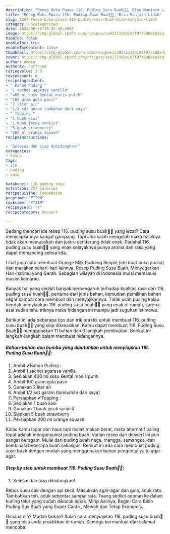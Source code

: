 ```yaml
---
description: "Resep Buka Puasa 116. Puding Susu Buah🍓🍓, Bisa Manjain Lidah"
title: "Resep Buka Puasa 116. Puding Susu Buah🍓🍓, Bisa Manjain Lidah"
slug: 1297-resep-buka-puasa-116-puding-susu-buah-bisa-manjain-lidah
category: Uncategorized
date: 2022-06-26T18:45:48.399Z
image: https://img-global.cpcdn.com/recipes/ca91723190193f97/680x482cq70/116-puding-susu-buah-foto-resep-utama.jpg
hideToc: false
enableToc: true
enableTocContent: false
thumbnail: https://img-global.cpcdn.com/recipes/ca91723190193f97/680x482cq70/116-puding-susu-buah-foto-resep-utama.jpg
cover: https://img-global.cpcdn.com/recipes/ca91723190193f97/680x482cq70/116-puding-susu-buah-foto-resep-utama.jpg
author: Admin
authorAv: notfound
ratingvalue: 3.9
reviewcount: 8
recipeingredient:
- " Bahan Puding "
- "1 sachet agarasa vanilla"
- "400 ml susu kental manis putih"
- "100 gram gula pasir"
- "2 liter air"
- "1/2 sdt garam tambahan dari saya"
- " Topping "
- "1 buah kiwi"
- "1 buah jeruk sunkist"
- "5 buah strawberry"
- "200 ml orange squash"
recipeinstructions:

- "Selesai dan siap dihidangkan!"
categories:
- Resep
tags:
- 116
- puding
- susu

katakunci: 116 puding susu 
nutrition: 257 calories
recipecuisine: Indonesian
preptime: "PT19M"
cooktime: "PT41M"
recipeyield: "4"
recipecategory: Dessert

---
```



Sedang mencari ide resep 116. puding susu buah🍓🍓 yang lezat? Cara menyiapkannya sangat gampang. Tapi Jika salah mengolah maka hasilnya tidak akan memuaskan dan justru cenderung tidak enak. Padahal 116. puding susu buah🍓🍓 yang enak selayaknya punya aroma dan rasa yang dapat memancing selera kita.


Lihat juga cara membuat Orange Milk Pudding Simple (ide buat buka puasa) dan masakan sehari-hari lainnya. Resep Puding Susu Buah, Menyegarkan Hari-harimu yang Gerah. Sebagian wilayah di Indonesia mulai memasuki musim kemarau.

Banyak hal yang sedikit banyak berpengaruh terhadap kualitas rasa dari 116. puding susu buah🍓🍓, pertama dari jenis bahan, kemudian pemilihan bahan segar sampai cara membuat dan menyajikannya. Tidak usah pusing kalau hendak menyiapkan 116. puding susu buah🍓🍓 yang enak di rumah, karena asal sudah tahu triknya maka hidangan ini mampu jadi suguhan istimewa.


Berikut ini ada beberapa tips dan trik praktis untuk membuat 116. puding susu buah🍓🍓 yang siap dikreasikan. Kamu dapat membuat 116. Puding Susu Buah🍓🍓 menggunakan 11 bahan dan 0 langkah pembuatan. Berikut ini langkah-langkah dalam membuat hidangannya.

<!--inarticleads1-->

##### Bahan-bahan dan bumbu yang dibutuhkan untuk menyiapkan 116. Puding Susu Buah🍓🍓:

1. Ambil  ✔Bahan Puding :
1. Ambil 1 sachet agarasa vanilla
1. Sediakan 400 ml susu kental manis putih
1. Ambil 100 gram gula pasir
1. Gunakan 2 liter air
1. Ambil 1/2 sdt garam (tambahan dari saya)
1. Persiapkan  ✔Topping :
1. Sediakan 1 buah kiwi
1. Gunakan 1 buah jeruk sunkist
1. Siapkan 5 buah strawberry
1. Persiapkan 200 ml orange squash


Kalau kamu lapar dan haus tapi malas makan berat, maka alternatif paling tepat adalah mengonsumsi puding buah. Varian resep dari dessert ini pun sangat beragam. Mulai dari puding buah naga, mangga, semangka, dan kombinasi beberapa buah sekaligus. Berikut ini ada cara membuat puding susu buah dengan mudah yang menggunakan bahan pengental yaitu agar-agar. 

<!--inarticleads2-->

##### Step by step untuk membuat 116. Puding Susu Buah🍓🍓:


1. Selesai dan siap dihidangkan!

Rebus susu cair dengan api kecil. Masukkan agar-agar dan gula, aduk rata. Tambahkan teh, aduk sebentar sampai rata. Tuang sedikit adonan ke dalam kuning telur yang sudah dikocok lepas. Mirip Aslinya, Begini Cara Bikin Puding Sus Buah yang Super Cantik, Mewah dan Tetap Ekonomis. 

Gimana nih? Mudah bukan? Itulah cara menyiapkan 116. puding susu buah🍓🍓 yang bisa anda praktikkan di rumah. Semoga bermanfaat dan selamat mencoba!
